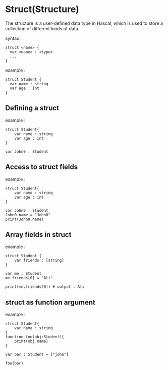 # Struct(Structure)
The structure is a user-defined data type in Hascal, which is used to store a collection of different kinds of data. 

syntax :
```
struct <name> {
  var <name> : <type> 
  ...
}
```

example :
```
struct Student {
  var name : string
  var age : int 
}
```

## Defining a struct
example :
```
struct Student{
    var name : string
    var age : int
}

var John0 : Student
```

## Access to struct fields
example : 
```
struct Student{
    var name : string
    var age : int
}

var John0 : Student
John0.name = "John0"
print(John0.name)
```

## Array fields in struct
example :
```
struct Student {
    var friends : [string]
}

var me : Student 
me.friends[0] = "Ali" 

print(me.friends[0]) # output : Ali
```

## struct as function argument
example :
```
struct Student{
    var name : string 
}
function foo(obj:Student){
    print(obj.name)
}

var bar : Student = ["john"]

foo(bar)
```
